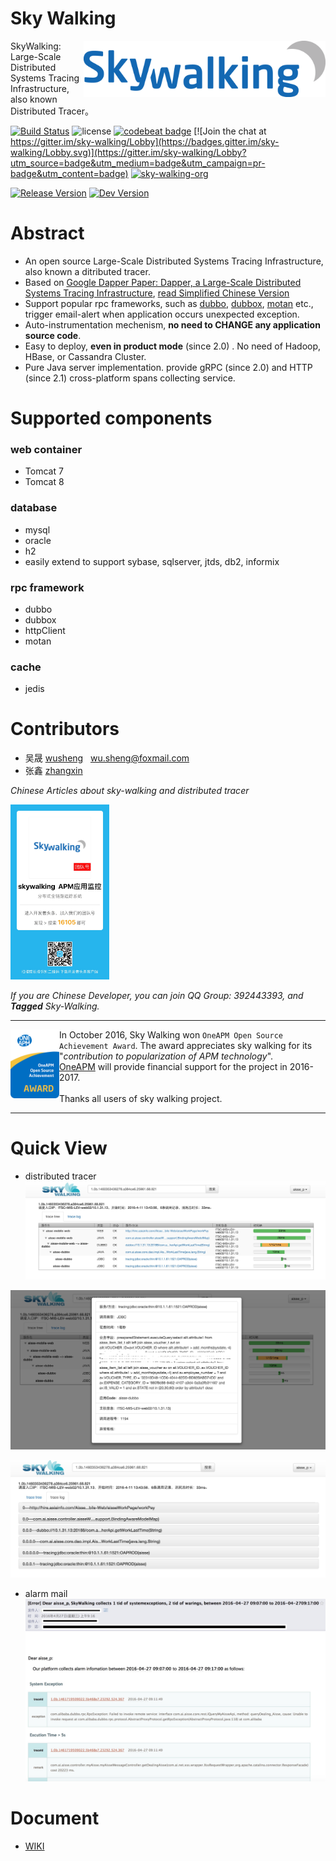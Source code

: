 Sky Walking
==========

<img src="docs/resources/skywalking.png" alt="Sky Walking logo" height="90px" align="right" />

SkyWalking: Large-Scale Distributed Systems Tracing Infrastructure, also known Distributed Tracer。

[![Build Status](https://travis-ci.org/wu-sheng/sky-walking.svg?branch=master)](https://travis-ci.org/wu-sheng/sky-walking)
![license](https://img.shields.io/aur/license/yaourt.svg)
[![codebeat badge](https://codebeat.co/badges/579e4dce-1dc7-4f32-a163-c164eafa1335)](https://codebeat.co/projects/github-com-wu-sheng-sky-walking)
[![Join the chat at https://gitter.im/sky-walking/Lobby](https://badges.gitter.im/sky-walking/Lobby.svg)](https://gitter.im/sky-walking/Lobby?utm_source=badge&utm_medium=badge&utm_campaign=pr-badge&utm_content=badge)
[![sky-walking-org](https://img.shields.io/badge/organization-sky--walking--ecosystem-brightgreen.svg)](https://github.com/skywalking-developer)

[![Release Version](https://img.shields.io/badge/sky--walking-2.0--release-brightgreen.svg)](https://github.com/wu-sheng/sky-walking/releases)
[![Dev Version](https://img.shields.io/badge/sky--walking-2.1--ondev-yellow.svg)](https://github.com/wu-sheng/sky-walking)

# Abstract
* An open source Large-Scale Distributed Systems Tracing Infrastructure, also known a ditributed tracer.
* Based on [Google Dapper Paper: Dapper, a Large-Scale Distributed Systems Tracing Infrastructure](http://research.google.com/pubs/pub36356.html), [read Simplified Chinese Version](http://duanple.blog.163.com/blog/static/70971767201329113141336/)
* Support popular rpc frameworks, such as [dubbo](https://github.com/alibaba/dubbo), [dubbox](https://github.com/dangdangdotcom/dubbox), [motan](https://github.com/weibocom/motan) etc., trigger email-alert when application occurs unexpected exception.
* Auto-instrumentation mechenism, **no need to CHANGE any application source code**.
* Easy to deploy, **even in product mode** (since 2.0) . No need of Hadoop, HBase, or Cassandra Cluster.
* Pure Java server implementation. provide gRPC (since 2.0)  and HTTP (since 2.1) cross-platform spans collecting service.


# Supported components

### web container
* Tomcat 7
* Tomcat 8

### database
* mysql
* oracle
* h2
* easily extend to support sybase, sqlserver, jtds, db2, informix


### rpc framework
* dubbo 
* dubbox 
* httpClient
* motan

### cache
* jedis

# Contributors
* 吴晟 [wusheng](https://github.com/wu-sheng) &nbsp;&nbsp;wu.sheng@foxmail.com
* 张鑫 [zhangxin](https://github.com/ascrutae) &nbsp;&nbsp;


_Chinese Articles about sky-walking and distributed tracer_

<img src="docs/resources/toutiao.JPG" alt="Sky Walking TouTiao" height="280px" />

_If you are Chinese Developer, you can join QQ Group: 392443393, and **Tagged** Sky-Walking._

___

<a href="https://github.com/wu-sheng/sky-walking">
<img src="docs/resources/oneapm-award.png" alt="OneAPM Open Source Achievement Award" height="110px" align="left" />
</a>

In October 2016, Sky Walking won `OneAPM Open Source Achievement Award`. The award appreciates sky walking for its "*contribution to popularization of APM technology*". <br/>
[OneAPM](http://www.oneapm.com/) will provide financial support for the project in 2016-2017.<br/><br/> 
Thanks all users of sky walking project.

___


# Quick View
* distributed tracer
![追踪连路图1](docs/resources/callChain.png)

![追踪连路图2](docs/resources/callChainDetail.png)

![追踪连路图3](docs/resources/callChainLog.png)

* alarm mail
![告警邮件](docs/resources/alarmMail.png)

# Document
* [WIKI](https://github.com/wu-sheng/sky-walking/wiki)
